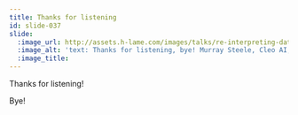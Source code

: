```yaml
---
title: Thanks for listening
id: slide-037
slide:
  :image_url: http://assets.h-lame.com/images/talks/re-interpreting-data/slides/037.png
  :image_alt: 'text: Thanks for listening, bye! Murray Steele, Cleo AI, @hlame'
  :image_title:
---
```

Thanks for listening!

Bye!
